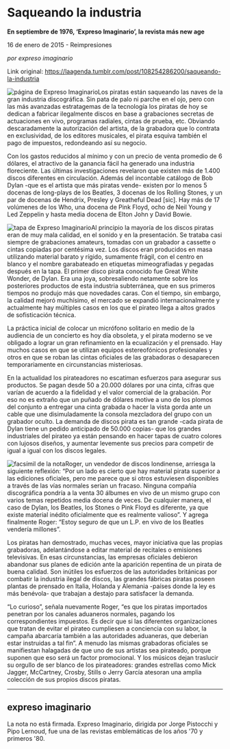 # Saqueando la industria

**En septiembre de 1976, ‘Expreso Imaginario’, la revista más new age**

16 de enero de 2015 - Reimpresiones

_por expreso imaginario_

Link original: https://laagenda.tumblr.com/post/108254286200/saqueando-la-industria

![página de Expreso Imaginario](https://64.media.tumblr.com/9c314fd02a60b7a9ff6bcc68fb5261a9/tumblr_inline_pk14yrMfwO1t6q87u_500.png)Los piratas están saqueando las naves de la gran industria discográfica. Sin pata de palo ni parche en el ojo, pero con las más avanzadas estratagemas de la tecnología los piratas de hoy se dedican a fabricar ilegalmente discos en base a grabaciones secretas de actuaciones en vivo, programas radiales, cintas de prueba, etc. Obviando descaradamente la autorización del artista, de la grabadora que lo contrata en exclusividad, de los editores musicales, el pirata esquiva también el pago de impuestos, redondeando así su negocio.

Con los gastos reducidos al mínimo y con un precio de venta promedio de 6 dólares, el atractivo de la ganancia fácil ha generado una industria floreciente. Las últimas investigaciones revelaron que existen más de 1.400 discos diferentes en circulación. Además del incontable catálogo de Bob Dylan -que es el artista que más piratas vende- existen por lo menos 5 docenas de long-plays de los Beatles, 3 docenas de los Rolling Stones, y un par de docenas de Hendrix, Presley y Greatheful Dead [sic]. Hay más de 17 volúmenes de los Who, una docena de Pink Floyd, ocho de Neil Young y Led Zeppelin y hasta media docena de Elton John y David Bowie.

![tapa de Expreso Imaginario](https://64.media.tumblr.com/7e65df3ac9ca2d593c4a39124a8978ac/tumblr_inline_pk14yselby1t6q87u_250.jpg)Al principio la mayoría de los discos piratas eran de muy mala calidad, en el sonido y en la presentación. Se trataba casi siempre de grabaciones amateurs, tomadas con un grabador a cassette o cintas copiadas por centésima vez. Los discos eran producidos en masa utilizando material barato y rígido, sumamente frágil, con el centro en blanco y el nombre garabateado en etiquetas mimeografiadas y pegadas después en la tapa. El primer disco pirata conocido fue Great White Wonder, de Dylan. Era una joya, sobresaliendo netamente sobre los posteriores productos de esta industria subterránea, que en sus primeros tiempos no produjo más que novedades caras. Con el tiempo, sin embargo, la calidad mejoró muchísimo, el mercado se expandió internacionalmente y actualmente hay múltiples casos en los que el pirateo llega a altos grados de sofisticación técnica.

La práctica inicial de colocar un micrófono solitario en medio de la audiencia de un concierto es hoy día obsoleta, y el pirata moderno se ve obligado a lograr un gran refinamiento en la ecualización y el prensado. Hay muchos casos en que se utilizan equipos estereofónicos profesionales y otros en que se roban las cintas oficiales de las grabadoras o desaparecen temporariamente en circunstancias misteriosas.

En la actualidad los pirateadores no escatiman esfuerzos para asegurar sus productos. Se pagan desde 50 a 20.000 dólares por una cinta, cifras que varían de acuerdo a la fidelidad y el valor comercial de la grabación. Por eso no es extraño que un puñado de dólares motive a uno de los plomos del conjunto a entregar una cinta grabada o hacer la vista gorda ante un cable que une disimuladamente la consola mezcladora del grupo con un grabador oculto. La demanda de discos pirata es tan grande -cada pirata de Dylan tiene un pedido anticipado de 50.000 copias- que los grandes industriales del pirateo ya están pensando en hacer tapas de cuatro colores con lujosos diseños, y aumentar levemente sus precios para competir de igual a igual con los discos legales.

![facsímil de la nota](https://64.media.tumblr.com/9c314fd02a60b7a9ff6bcc68fb5261a9/tumblr_inline_pk14yrMfwO1t6q87u_500.png)Roger, un vendedor de discos londinense, arriesga la siguiente reflexión: “Por un lado es cierto que hay material pirata superior a las ediciones oficiales, pero me parece que si otros estuviesen disponibles a través de las vías normales serían un fracaso. Ninguna compañía discográfica pondría a la venta 30 álbumes en vivo de un mismo grupo con varios temas repetidos media docena de veces. De cualquier manera, el caso de Dylan, los Beatles, los Stones o Pink Floyd es diferente, ya que existe material inédito oficialmente que es realmente valioso”. Y agrega finalmente Roger: “Estoy seguro de que un L.P. en vivo de los Beatles vendería millones”.

Los piratas han demostrado, muchas veces, mayor iniciativa que las propias grabadoras, adelantándose a editar material de recitales o emisiones televisivas. En esas circunstancias, las empresas oficiales debieron abandonar sus planes de edición ante la aparición repentina de un pirata de buena calidad. Son inútiles los esfuerzos de las autoridades británicas por combatir la industria ilegal de discos, las grandes fábricas piratas poseen plantas de prensado en Italia, Holanda y Alemania -países donde la ley es más benévola- que trabajan a destajo para satisfacer la demanda.

“Lo curioso”, señala nuevamente Roger, “es que los piratas importados penetran por los canales aduaneros normales, pagando los correspondientes impuestos. Es decir que si las diferentes organizaciones que tratan de evitar el pirateo cumpliesen a conciencia con su labor, la campaña abarcaría también a las autoridades aduaneras, que deberían estar instruidas a tal fin”. A menudo las mismas grabadoras oficiales se manifiestan halagadas de que uno de sus artistas sea pirateado, porque suponen que eso será un factor promocional. Y los músicos dejan traslucir su orgullo de ser blanco de los pirateadores: grandes estrellas como Mick Jagger, McCartney, Crosby, Stills o Jerry García atesoran una amplia colección de sus propios discos piratas.



---

expreso imaginario
------------------

La nota no está firmada. Expreso Imaginario, dirigida por Jorge Pistocchi y Pipo Lernoud, fue una de las revistas emblemáticas de los años '70 y primeros '80.

